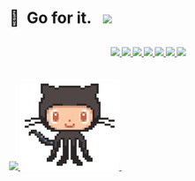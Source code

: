 # 🌳&nbsp; Go for it.&ensp; <a href="https://komarev.com/ghpvc"><img src="https://komarev.com/ghpvc/?username=qoomon&color=1f6fea&label=Views"></a>

<div align="center">
  <!--- show all trophies: https://github-profile-trophy.vercel.app/?username=qoomon&column=-1 --->
  <br>
  <a href="https://github.com/ryo-ma/github-profile-trophy#readme">
    <picture>
      <source media="(prefers-color-scheme: dark)" 
        srcset="https://github-profile-trophy.vercel.app/?username=qoomon&row=1&column=1&margin-w=24&margin-h=24&no-frame=true&title=MultiLanguage&theme=darkhub">
      <img src="https://github-profile-trophy.vercel.app/?username=qoomon&row=1&column=1&margin-w=24&margin-h=24&no-frame=true&title=MultiLanguage">
    </picture>
  </a>
  <a href="https://github.com/ryo-ma/github-profile-trophy#readme">
    <picture>
      <source media="(prefers-color-scheme: dark)" 
        srcset="https://github-profile-trophy.vercel.app/?username=qoomon&row=1&column=1&margin-w=24&margin-h=24&no-frame=true&title=Stars&theme=darkhub">
      <img src="https://github-profile-trophy.vercel.app/?username=qoomon&row=1&column=1&margin-w=24&margin-h=24&no-frame=true&title=Stars">
    </picture>
  </a>
  <a href="https://github.com/ryo-ma/github-profile-trophy#readme">
    <picture>
      <source media="(prefers-color-scheme: dark)" 
        srcset="https://github-profile-trophy.vercel.app/?username=qoomon&row=1&column=1&margin-w=24&margin-h=24&no-frame=true&title=Repositories&theme=darkhub">
      <img src="https://github-profile-trophy.vercel.app/?username=qoomon&row=1&column=1&margin-w=24&margin-h=24&no-frame=true&title=Repositories">
    </picture>
  </a>
  <a href="https://github.com/ryo-ma/github-profile-trophy#readme">
    <picture>
      <source media="(prefers-color-scheme: dark)" 
        srcset="https://github-profile-trophy.vercel.app/?username=qoomon&row=1&column=1&margin-w=24&margin-h=24&no-frame=true&title=Issues&theme=darkhub">
      <img src="https://github-profile-trophy.vercel.app/?username=qoomon&row=1&column=1&margin-w=24&margin-h=24&no-frame=true&title=Issues">
    </picture>
  </a>
  <a href="https://github.com/ryo-ma/github-profile-trophy#readme">
    <picture>
      <source media="(prefers-color-scheme: dark)" 
        srcset="https://github-profile-trophy.vercel.app/?username=qoomon&row=1&column=1&margin-w=24&margin-h=24&no-frame=true&title=Commits&theme=darkhub">
      <img src="https://github-profile-trophy.vercel.app/?username=qoomon&row=1&column=1&margin-w=24&margin-h=24&no-frame=true&title=Commits">
    </picture>
  </a>
  <a href="https://github.com/ryo-ma/github-profile-trophy#readme">
    <picture>
      <source media="(prefers-color-scheme: dark)" 
        srcset="https://github-profile-trophy.vercel.app/?username=qoomon&row=1&column=1&margin-w=24&margin-h=24&no-frame=true&title=Followers&theme=darkhub">
      <img src="https://github-profile-trophy.vercel.app/?username=qoomon&row=1&column=1&margin-w=24&margin-h=24&no-frame=true&title=Followers">
    </picture>
  </a>
  <a href="https://github.com/ryo-ma/github-profile-trophy#readme">
    <picture>
      <source media="(prefers-color-scheme: dark)" 
        srcset="https://github-profile-trophy.vercel.app/?username=qoomon&row=1&column=1&margin-w=24&margin-h=24&no-frame=true&title=PullRequest&theme=darkhub">
      <img src="https://github-profile-trophy.vercel.app/?username=qoomon&row=1&column=1&margin-w=24&margin-h=24&no-frame=true&title=PullRequest">
    </picture>
  </a>
</div>

# 
<a href="https://github.com/anuraghazra/github-readme-stats#readme">
    <picture>
      <source media="(prefers-color-scheme: dark)" 
        srcset="https://github-readme-stats.vercel.app/api?username=qoomon&show_icons=true&hide_title=true&include_all_commits=true&hide_rank=true&hide_border=true&theme=github_dark">
      <img src="https://github-readme-stats.vercel.app/api?username=qoomon&show_icons=true&hide_title=true&include_all_commits=true&hide_rank=true&hide_border=true">
    </picture>
    <a href="https://www.qoomon.me">
      <img height="165" src="octocat.gif">
    </a>&nbsp; 
</a> 
